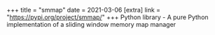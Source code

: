 +++
title = "smmap"
date = 2021-03-06
[extra]
link = "https://pypi.org/project/smmap/"
+++
Python library - A pure Python implementation of a sliding window memory map manager

